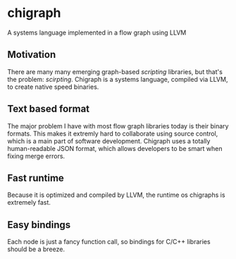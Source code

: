 # chigraph
A systems language implemented in a flow graph using LLVM

## Motivation
There are many many emerging graph-based *scripting* libraries, but that's the problem: *scirpting*. Chigraph is a systems language, compiled via LLVM, to create native speed binaries.

## Text based format
The major problem I have with most flow graph libraries today is their binary formats. This makes it extremly hard to collaborate using source control, which is a main part of software development. Chigraph uses a totally human-readable JSON format, which allows developers to be smart when fixing merge errors.

## Fast runtime
Because it is optimized and compiled by LLVM, the runtime os chigraphs is extremely fast.

## Easy bindings
Each node is just a fancy function call, so bindings for C/C++ libraries should be a breeze.
